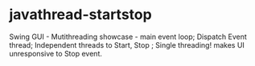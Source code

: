 javathread-startstop
====================

Swing GUI -  Mutithreading showcase - main event loop; Dispatch Event thread; Independent threads to Start, Stop ; Single threading! makes UI unresponsive to Stop event.
